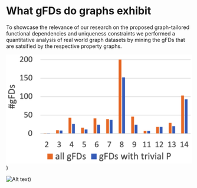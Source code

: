 # What gFDs do graphs exhibit

To showcase the relevance of our research on the proposed graph-tailored functional dependencies and uniqueness constraints we performed a quantitative analysis of real world graph datasets by mining the gFDs that are satsified by the respective property graphs.


![Alt text](./Northwind-Profile.png))

![Alt text](https://github.com/GraphDatabaseExperiments/normalization_experiments/blob/main/experiments/1_What_gFDs_do_graphs_exhibit/Northwind-Profile.png))
